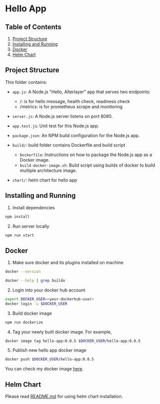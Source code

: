 # Hello App

## Table of Contents

1. [Project Structure](#project-structure)
2. [Installing and Running](#installing-and-running)
3. [Docker](#docker)
4. [Helm Chart](#helm-chart)


## Project Structure
This folder contains:

* `app.js`: A Node.js "Hello, Alterlayer" app that serves two endpoints:
  * /: is for hello message, health check, readiness check
  * /metrics: is for prometheus scrape and monitoring
* `server.js`: A Node.js server listens on port 8080.
* `app.test.js`: Unit test for this Node.js app.
* `package.json`: An NPM build configuration for the Node.js app.

* `build/`: build folder contains Dockerfile and build script
  * `Dockerfile`: Instructions on how to package the Node.js app as a Docker image.
  * `build-docker-image.sh`: Build script using buildx of docker to build multiple architecture image.
* `chart/`: helm chart for hello app

## Installing and Running

1. Install dependencies

```bash
npm install
```

2. Run server locally

```bash
npm run start
```

## Docker
1. Make sure docker and its plugins installed on machine

```bash
docker --version
```

```bash
docker --help | grep buildx
```

2. Login into your docker hub account

```bash
export DOCKER_USER=<your-dockerhub-user>
docker login -u $DOCKER_USER
```

3. Build docker image

```bash
npm run dockerize
```

4. Tag your newly built docker image. For example,

```bash
docker image tag hello-app:0.0.5 $DOCKER_USER/hello-app:0.0.5
```

5. Publish new hello app docker image

```bash
docker push $DOCKER_USER/hello-app:0.0.5
```

You can check my docker image [here]().

## Helm Chart

Please read [README.md](charts/README.md) for using helm chart installation.
